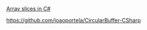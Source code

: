 [Array slices in C#](https://stackoverflow.com/questions/406485/array-slices-in-c-sharp)

https://github.com/joaoportela/CircularBuffer-CSharp
